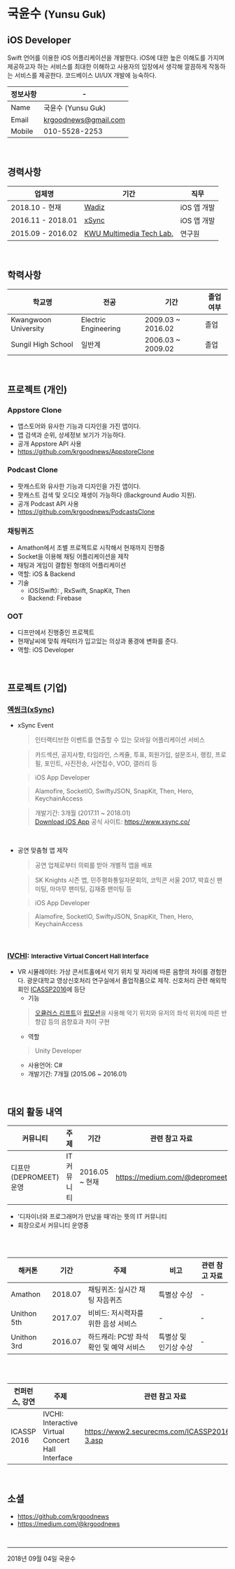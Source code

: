 # 국윤수 <small>(Yunsu Guk)</small>

## iOS Developer

Swift 언어를 이용한 iOS 어플리케이션을 개발한다. iOS에 대한 높은 이해도를 가지며 제공하고자 하는 서비스를 최대한 이해하고 사용자의 입장에서 생각해 깔끔하게 작동하는 서비스를 제공한다. 코드베이스 UI/UX 개발에 능숙하다.

정보사항 | -
--- | ---
Name       | 국윤수 (Yunsu Guk)
Email      | krgoodnews@gmail.com
Mobile     | 010-5528-2253
<br>

## 경력사항
업체명            | 기간      | 직무
----------------|--------------|-----------------------------
2018.10 - 현재 | [Wadiz](https://www.wadiz.kr/) | iOS 앱 개발
2016.11 - 2018.01  | [xSync](https://www.xsync.co/) | iOS 앱 개발
2015.09 - 2016.02  | [KWU Multimedia Tech Lab.](http://imsp.kw.ac.kr/) | 연구원
<br>

## 학력사항

학교명    | 전공            | 기간     | 졸업여부    |
---     | ---           | ---       | ---     |
Kwangwoon University    | Electric Engineering | 2009.03 ~ 2016.02 | 졸업 |
Sungil High School      | 일반계      | 2006.03 ~ 2009.02 | 졸업 |
<br>

## 프로젝트 (개인)

### Appstore Clone
- 앱스토어와 유사한 기능과 디자인을 가진 앱이다.
- 앱 검색과 순위, 상세정보 보기가 가능하다.
- 공개 Appstore API 사용
- https://github.com/krgoodnews/AppstoreClone

### Podcast Clone
- 팟캐스트와 유사한 기능과 디자인을 가진 앱이다.
- 팟캐스트 검색 및 오디오 재생이 가능하다 (Background Audio 지원).
- 공개 Podcast API 사용
- https://github.com/krgoodnews/PodcastsClone

### 채팅퀴즈
- Amathon에서 조별 프로젝트로 시작해서 현재까지 진행중
- Socket을 이용해 채팅 어플리케이션을 제작
- 채팅과 게임이 결합된 형태의 어플리케이션
- 역할: iOS & Backend
- 기술
	* iOS(Swift): , RxSwift, SnapKit, Then
	* Backend: Firebase

### OOT
- 디프만에서 진행중인 프로젝트
- 현재날씨에 맞춰 캐릭터가 입고있는 의상과 풍경에 변화를 준다.
- 역할: iOS Developer
<br>

## 프로젝트 (기업)

### [엑씽크(xSync)](https://www.xsync.co/)

<!--<img src="https://github.com/krgoodnews/RESUME/blob/master/Images/IconXSync.png" width="100">-->

* xSync Event
  > 인터랙티브한 이벤트를 연출할 수 있는 ​모바일 어플리케이션 서비스

  > 카드섹션, 공지사항, 타임라인, 스케쥴, 투표, 회원가입, 설문조사, 랭킹, 프로필, 포인트, 사진전송, 사연접수, VOD, 갤러리 등

  > iOS App Developer
  
  > Alamofire, SocketIO, SwiftyJSON, SnapKit, Then, Hero, KeychainAccess
  
  > 개발기간: 3개월 (2017.11 ~ 2018.01)  
  > [Download iOS App](https://itunes.apple.com/kr/app/xsync-event/id1188575067?mt=8)
  > 공식 사이트: https://www.xsync.co/ 

<br>

* 공연 맞춤형 앱 제작  
  > 공연 업체로부터 의뢰를 받아 개별적 앱을 배포

  > SK Knights 시즌 앱, 민주평화통일자문회의, 코믹콘 서울 2017, 박효신 팬미팅, 마마무 팬미팅, 김재중 팬미팅 등

  > iOS App Developer

  > Alamofire, SocketIO, SwiftyJSON, SnapKit, Then, Hero, KeychainAccess 
<br>



### [IVCHI](http://imsp.kw.ac.kr/): <small> Interactive Virtual Concert Hall Interface </small>
- VR 시뮬레이터: 가상 콘서트홀에서 악기 위치 및 자리에 따른 음향의 차이를 경험한다. 광운대학교 영상신호처리 연구실에서 졸업작품으로 제작. 신호처리 관련 해외학회인 [ICASSP2016](https://www2.securecms.com/ICASSP2016/ST-3.asp)에 등단
  - 기능  
  > [오큘러스 리프트](https://www.oculus.com/rift/)와 [립모션](https://www.leapmotion.com/)을 사용해 악기 위치와 유저의 좌석 위치에 따른 반향감 등의 음향효과 차이 구현
  - 역할  
  > Unity Developer
  - 사용언어: C#
  - 개발기간: 7개월 (2015.06 ~ 2016.01)  


<br>


## 대외 활동 내역

**커뮤니티**   | 주제     | 기간			| 관련 참고 자료
------------|---------|-------------	|-----------------------------
디프만 (DEPROMEET) 운영 | IT 커뮤니티   | 2016.05 ~ 현재 | https://medium.com/@depromeet

- '디자이너와 프로그래머가 만났을 때'라는 뜻의 IT 커뮤니티
- 회장으로서 커뮤니티 운영중

<br>
<br>



**해커톤**| 기간|   주제| 비고| 관련 참고 자료
------|---|----------|----|----------------------
Amathon | 2018.07 | 채팅퀴즈: 실시간 채팅 자음퀴즈 | 특별상 수상 | -
Unithon 5th | 2017.07 | 비비드: 저시력자를 위한 음성 서비스 | - | -
Unithon 3rd | 2016.07 |하드캐리: PC방 좌석 확인 및 예약 서비스 | 특별상 및 인기상 수상 | -

<br>
<br>


**컨퍼런스, 강연**       |   주제        | 관련 참고 자료
----------------|--------------|----------------------
ICASSP 2016     |  IVCHI: Interactive Virtual Concert Hall Interface       | https://www2.securecms.com/ICASSP2016/ST-3.asp

<br>

## 소셜

- https://github.com/krgoodnews
- https://medium.com/@krgoodnews

<br>

-------

2018년 09월 04일
국윤수